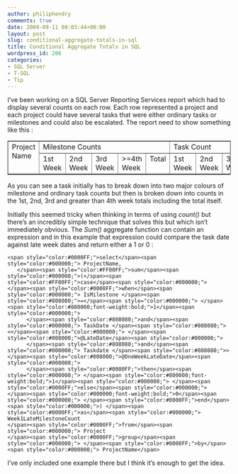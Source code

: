 ```yaml
---
author: philiphendry
comments: true
date: 2009-09-11 08:03:44+00:00
layout: post
slug: conditional-aggregate-totals-in-sql
title: Conditional Aggregate Totals in SQL
wordpress_id: 286
categories:
- SQL Server
- T-SQL
- Tip
---
```


I’ve been working on a SQL Server Reporting Services report which had to display several counts on each row. Each row represented a project and each project could have several tasks that were either ordinary tasks or milestones and could also be escalated. The report need to show something like this :

 <table cellpadding="2" cellspacing="0" border="1" width="402" ><tbody >     <tr >       
<td width="101" rowspan="2" valign="top" >Project Name
</td>        
<td width="118" colspan="5" valign="top" >Milestone Counts
</td>        
<td width="107" colspan="5" valign="top" >Task Count
</td>        
<td width="74" rowspan="2" valign="top" >Escalated Task Count
</td>     </tr>      <tr >       
<td width="123" valign="top" >1st Week
</td>        
<td width="123" valign="top" >2nd Week
</td>        
<td width="123" valign="top" >3rd Week
</td>        
<td width="123" valign="top" >>=4th Week
</td>        
<td width="123" valign="top" >Total
</td>        
<td width="123" valign="top" >1st Week
</td>        
<td width="123" valign="top" >2nd Week
</td>        
<td width="123" valign="top" >3rd Week
</td>        
<td width="123" valign="top" >>=4th Week
</td>        
<td width="123" valign="top" >Total
</td>     </tr>   </tbody></table>  

As you can see a task initially has to break down into two major colours of milestone and ordinary task counts but then is broken down into counts in the 1st, 2nd, 3rd and greater than 4th week totals including the total itself.

 

Initially this seemed tricky when thinking in terms of using _count()_ but there’s an incredibly simple technique that solves this but which isn’t immediately obvious. The _Sum()_ aggregate function can contain an expression and in this example that expression could compare the task date against late week dates and return either a 1 or 0 :

 
    
    <span style="color:#0000FF;">select</span><span style="color:#000000;"> ProjectName,
       </span><span style="color:#FF00FF;">sum</span><span style="color:#000000;">(</span><span style="color:#FF00FF;">case</span><span style="color:#000000;"> </span><span style="color:#0000FF;">when</span><span style="color:#000000;"> IsMilestone </span><span style="color:#808080;">=</span><span style="color:#000000;"> </span><span style="color:#800000;font-weight:bold;">1</span><span style="color:#000000;"> 
          </span><span style="color:#808080;">and</span><span style="color:#000000;"> TaskDate </span><span style="color:#808080;"><</span><span style="color:#000000;"> </span><span style="color:#008000;">@LateDate</span><span style="color:#000000;"> 
          </span><span style="color:#808080;">and</span><span style="color:#000000;"> Taskdate </span><span style="color:#808080;">></span><span style="color:#008000;">@OneWeekLateDate</span><span style="color:#000000;">               
          </span><span style="color:#0000FF;">then</span><span style="color:#000000;"> </span><span style="color:#800000;font-weight:bold;">1</span><span style="color:#000000;"> </span><span style="color:#0000FF;">else</span><span style="color:#000000;"> </span><span style="color:#800000;font-weight:bold;">0</span><span style="color:#000000;"> </span><span style="color:#0000FF;">end</span><span style="color:#000000;">) </span><span style="color:#0000FF;">as</span><span style="color:#000000;"> Week1LateMilestoneCount
    </span><span style="color:#0000FF;">from</span><span style="color:#000000;"> Project
    </span><span style="color:#0000FF;">group</span><span style="color:#000000;"> </span><span style="color:#0000FF;">by</span><span style="color:#000000;"> ProjectName</span>





I’ve only included one example there but I think it’s enough to get the idea.
